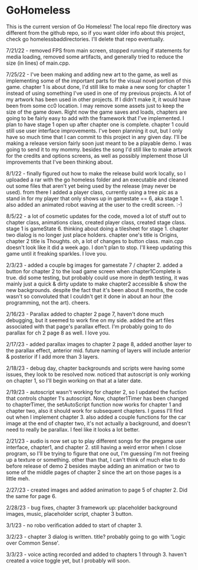 # GoHomeless

This is the current version of Go Homeless!  The local repo file directory was different from the github repo, 
so if you want older info about this project, check go homelessbaddirectories.  I'll delete that repo eventually.

7/21/22 - removed FPS from main screen, stopped running if statements for media loading, removed some artifacts,
and generally tried to reduce the size (in lines) of main.cpp.

7/25/22 - I've been making and adding new art to the game, as well as implementing some of the important parts for 
the visual novel portion of this game.  chapter 1 is about done, I'd still like to make a new song for chapter 1
instead of using something I've used in one of my previous projects.  A lot of my artwork has been used in other
projects.  If I didn't make it, it would have been from some cc0 location.  I may remove some assets just to keep
the size of the game down.  Right now the game saves and loads, chapters are going to be fairly easy to add with
the framework that I've implemented.  I plan to have stage 1 open up after chapter one is complete.  chapter 1 
could still use user interface improvements.  I've been planning it out, but I only have so much time that I
can commit to this project in any given day.  I'll be making a release version fairly soon just meant to be a 
playable demo.  I was going to send it to my mommy.  besides the song I'd still like to make artwork for the credits 
and options screens, as well as possibly implement those UI improvements that I've been thinking about.  

8/1/22 - finally figured out how to make the release build work locally, so I uploaded a rar with the go homeless folder and an executable and cleaned out some files that aren't yet being used by the release (may never be used).  from there I added a player class, currently using a tree pic as a stand in for my player that only shows up in gamestate == 6, aka stage 1.  also added an animated robot waving at the user to the credit screen. :-)

8/5/22 - a lot of cosmetic updates for the code, moved a lot of stuff out to chapter class, animations class, created player class,
created stage class.  stage 1 is gameState 6.  thinking about doing a tilesheet for stage 1.  chapter two dialog is no longer just place
holders.  chapter one's title is Origins, chapter 2 title is Thoughts.  oh, a lot of changes to button class.  main.cpp doesn't look like it did a week ago.
I don't plan to stop.  I'll keep updating this game until it freaking sparkles.  I love you.

2/3/23 - added a couple bg images for gamestate 7 / chapter 2.  added a button for chapter 2 to the load game screen when chapter1Complete is true.
did some testing, but probably could use more in depth testing, it was mainly just a quick & dirty update to make chapter2 accessible & show the
new backgrounds.  despite the fact that it's been about 8 months, the code wasn't so convoluted that I couldn't get it done in about an hour (the programming,
not the art).  cheers.

2/16/23 - Parallax added to chapter 2 page 7, haven't done much debugging, but it seemed to work fine on my side. added the art files 
associated with that page's parallax effect.  I'm probably going to do parallax for ch 2 page 8 as well.  I love you.

2/17/23 - added parallax images to chapter 2 page 8, added another layer to the parallax effect, anterior mid.  future naming of 
layers will include anterior & posterior if I add more than 3 layers.

2/18/23 - debug day, chapter backgrounds and scripts were having some issues, they look to be resolved now.
noticed that autoscript is only working on chapter 1, so I'll begin working on that at a later date.

2/19/23 - autoscript wasn't working for chapter 2, so I updated the fuction that controls chapter 1's autoscript.
Now, chapter1Timer has been changed to chapterTimer, the setAutoScript function now works for chapter 1 and chapter two, 
also it should work for subsequent chapters.  I guess I'll find out when I implement chapter 3.  also added a couple functions for
the car image at the end of chapter two, it's not actually a background, and doesn't need to really be parallax.  I feel like
it looks a lot better.

2/21/23 - audio is now set up to play different songs for the pregame user interface, chapter1, and chapter 2.  still having a weird error when I close
program, so I'll be trying to figure that one out, I'm guessing I'm not freeing up a texture or something.  other than that, I can't think of
much else to do before release of demo 2 besides maybe adding an animation or two to some of the middle pages of chapter 2 since the art on those
pages is a little meh.

2/27/23 - created images and added animation to page 5 of chapter 2.  Did the same for page 6.

2/28/23 - bug fixes, chapter 3 framework up: placeholder background images, music, placeholder script, chapter 3 button.

3/1/23 - no robo verification added to start of chapter 3.

3/2/23 - chapter 3 dialog is written.  title?  probably going to go with 'Logic over Common Sense'.

3/3/23 - voice acting recorded and added to chapters 1 through 3.  haven't created a voice toggle yet, but
I probably will soon.